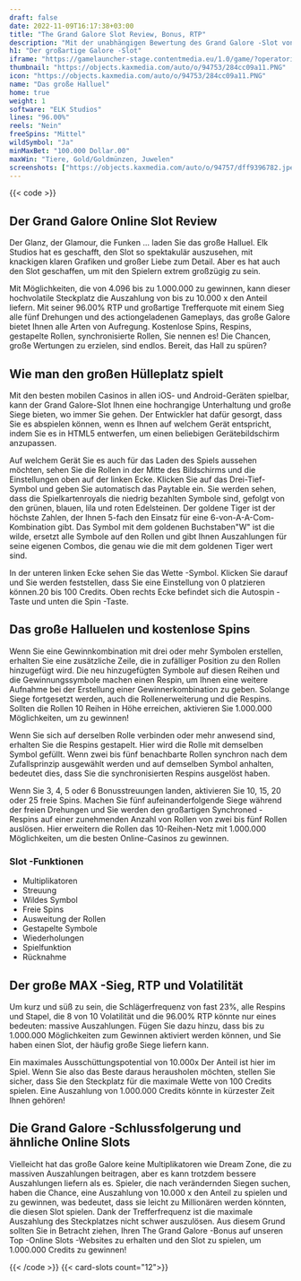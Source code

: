 ```yaml
---
draft: false
date: 2022-11-09T16:17:38+03:00
title: "The Grand Galore Slot Review, Bonus, RTP"
description: "Mit der unabhängigen Bewertung des Grand Galore -Slot von Elk Studios können Sie kostenlos oder echtes Geld spielen und hier einen Bonus erhalten!"
h1: "Der großartige Galore -Slot"
iframe: "https://gamelauncher-stage.contentmedia.eu/1.0/game/?operatorid=44&mode=demo&currency=EUR&device=desktop&token=EUR&language=en_gb&gameid=10048"
thumbnail: "https://objects.kaxmedia.com/auto/o/94753/284cc09a11.PNG"
icon: "https://objects.kaxmedia.com/auto/o/94753/284cc09a11.PNG"
name: "Das große Halluel"
home: true
weight: 1
software: "ELK Studios"
lines: "96.00%"
reels: "Nein"
freeSpins: "Mittel"
wildSymbol: "Ja"
minMaxBet: "100.000 Dollar.00"
maxWin: "Tiere, Gold/Goldmünzen, Juwelen"
screenshots: ["https://objects.kaxmedia.com/auto/o/94757/dff9396782.jpeg"]
---
```


{{< code >}}<h2>Der Grand Galore Online Slot Review</h2><p>Der Glanz, der Glamour, die Funken ... laden Sie das große Halluel. Elk Studios hat es geschafft, den Slot so spektakulär auszusehen, mit knackigen klaren Grafiken und großer Liebe zum Detail. Aber es hat auch den Slot geschaffen, um mit den Spielern extrem großzügig zu sein.</p><p>Mit Möglichkeiten, die von 4.096 bis zu 1.000.000 zu gewinnen, kann dieser hochvolatile Steckplatz die Auszahlung von bis zu 10.000 x den Anteil liefern. Mit seiner 96.00% RTP und großartige Trefferquote mit einem Sieg alle fünf Drehungen und des actiongeladenen Gameplays, das große Galore bietet Ihnen alle Arten von Aufregung. Kostenlose Spins, Respins, gestapelte Rollen, synchronisierte Rollen, Sie nennen es! Die Chancen, große Wertungen zu erzielen, sind endlos. Bereit, das Hall zu spüren?</p><h2>Wie man den großen Hülleplatz spielt</h2><p>Mit den besten mobilen Casinos in allen iOS- und Android-Geräten spielbar, kann der Grand Galore-Slot Ihnen eine hochrangige Unterhaltung und große Siege bieten, wo immer Sie gehen. Der Entwickler hat dafür gesorgt, dass Sie es abspielen können, wenn es Ihnen auf welchem Gerät entspricht, indem Sie es in HTML5 entwerfen, um einen beliebigen Gerätebildschirm anzupassen.</p><p>Auf welchem Gerät Sie es auch für das Laden des Spiels aussehen möchten, sehen Sie die Rollen in der Mitte des Bildschirms und die Einstellungen oben auf der linken Ecke. Klicken Sie auf das Drei-Tief-Symbol und geben Sie automatisch das Paytable ein. Sie werden sehen, dass die Spielkartenroyals die niedrig bezahlten Symbole sind, gefolgt von den grünen, blauen, lila und roten Edelsteinen. Der goldene Tiger ist der höchste Zahlen, der Ihnen 5-fach den Einsatz für eine 6-von-A-A-Com-Kombination gibt. Das Symbol mit dem goldenen Buchstaben"W" ist die wilde, ersetzt alle Symbole auf den Rollen und gibt Ihnen Auszahlungen für seine eigenen Combos, die genau wie die mit dem goldenen Tiger wert sind.</p><p>In der unteren linken Ecke sehen Sie das Wette -Symbol. Klicken Sie darauf und Sie werden feststellen, dass Sie eine Einstellung von 0 platzieren können.20 bis 100 Credits. Oben rechts Ecke befindet sich die Autospin -Taste und unten die Spin -Taste.</p><h2>Das große Halluelen und kostenlose Spins</h2><p>Wenn Sie eine Gewinnkombination mit drei oder mehr Symbolen erstellen, erhalten Sie eine zusätzliche Zeile, die in zufälliger Position zu den Rollen hinzugefügt wird. Die neu hinzugefügten Symbole auf diesen Reihen und die Gewinnungssymbole machen einen Respin, um Ihnen eine weitere Aufnahme bei der Erstellung einer Gewinnerkombination zu geben. Solange Siege fortgesetzt werden, auch die Rollenerweiterung und die Respins. Sollten die Rollen 10 Reihen in Höhe erreichen, aktivieren Sie 1.000.000 Möglichkeiten, um zu gewinnen!</p><p>Wenn Sie sich auf derselben Rolle verbinden oder mehr anwesend sind, erhalten Sie die Respins gestapelt. Hier wird die Rolle mit demselben Symbol gefüllt. Wenn zwei bis fünf benachbarte Rollen synchron nach dem Zufallsprinzip ausgewählt werden und auf demselben Symbol anhalten, bedeutet dies, dass Sie die synchronisierten Respins ausgelöst haben.</p><p>Wenn Sie 3, 4, 5 oder 6 Bonusstreuungen landen, aktivieren Sie 10, 15, 20 oder 25 freie Spins. Machen Sie fünf aufeinanderfolgende Siege während der freien Drehungen und Sie werden den großartigen Synchroned -Respins auf einer zunehmenden Anzahl von Rollen von zwei bis fünf Rollen auslösen. Hier erweitern die Rollen das 10-Reihen-Netz mit 1.000.000 Möglichkeiten, um die besten Online-Casinos zu gewinnen.</p><h3>
Slot -Funktionen</h3><ul>
<li></span>
Multiplikatoren</li>
<li></span>
Streuung</li>
<li></span>
Wildes Symbol</li>
<li></span>
Freie Spins</li>
<li></span>
Ausweitung der Rollen</li>
<li></span>
Gestapelte Symbole</li>
<li></span>
Wiederholungen</li>
<li></span>
Spielfunktion</li>
<li></span>
Rücknahme</li></ul><h2>Der große MAX -Sieg, RTP und Volatilität</h2><p>Um kurz und süß zu sein, die Schlägerfrequenz von fast 23%, alle Respins und Stapel, die 8 von 10 Volatilität und die 96.00% RTP könnte nur eines bedeuten: massive Auszahlungen. Fügen Sie dazu hinzu, dass bis zu 1.000.000 Möglichkeiten zum Gewinnen aktiviert werden können, und Sie haben einen Slot, der häufig große Siege liefern kann.</p><p>Ein maximales Ausschüttungspotential von 10.000x Der Anteil ist hier im Spiel. Wenn Sie also das Beste daraus herausholen möchten, stellen Sie sicher, dass Sie den Steckplatz für die maximale Wette von 100 Credits spielen. Eine Auszahlung von 1.000.000 Credits könnte in kürzester Zeit Ihnen gehören!</p><h2>Die Grand Galore -Schlussfolgerung und ähnliche Online Slots</h2><p>Vielleicht hat das große Galore keine Multiplikatoren wie Dream Zone, die zu massiven Auszahlungen beitragen, aber es kann trotzdem bessere Auszahlungen liefern als es. Spieler, die nach verändernden Siegen suchen, haben die Chance, eine Auszahlung von 10.000 x den Anteil zu spielen und zu gewinnen, was bedeutet, dass sie leicht zu Millionären werden könnten, die diesen Slot spielen. Dank der Trefferfrequenz ist die maximale Auszahlung des Steckplatzes nicht schwer auszulösen. Aus diesem Grund sollten Sie in Betracht ziehen, Ihren The Grand Galore -Bonus auf unseren Top -Online Slots -Websites zu erhalten und den Slot zu spielen, um 1.000.000 Credits zu gewinnen!</p>{{< /code >}}
{{< card-slots count="12">}}